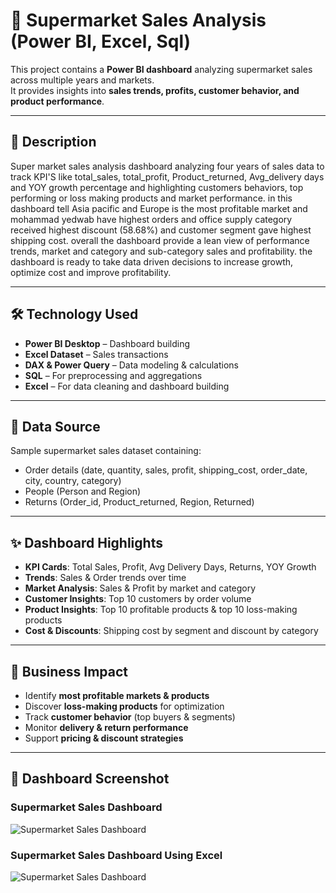 # 🛒 Supermarket Sales Analysis (Power BI, Excel, Sql)

This project contains a **Power BI dashboard** analyzing supermarket sales across multiple years and markets.  
It provides insights into **sales trends, profits, customer behavior, and product performance**.  

---

## 📖 Description
Super market sales analysis dashboard analyzing four years of sales data to track KPI'S like total_sales, total_profit, Product_returned, Avg_delivery days and YOY growth percentage and highlighting customers behaviors, top performing or loss making products and market performance. in this dashboard tell Asia pacific and Europe is the most profitable market and mohammad yedwab have highest orders and office supply category received highest discount (58.68%) and customer segment gave highest shipping cost. overall the dashboard provide a lean view of performance trends, market and category and sub-category sales and profitability. the dashboard is ready to take data driven decisions to increase growth, optimize cost and improve profitability.

---

## 🛠 Technology Used
- **Power BI Desktop** – Dashboard building  
- **Excel Dataset** – Sales transactions  
- **DAX & Power Query** – Data modeling & calculations  
- **SQL** – For preprocessing and aggregations
- **Excel** – For data cleaning and dashboard building

---

## 📂 Data Source
Sample supermarket sales dataset containing:  
- Order details (date, quantity, sales, profit, shipping_cost, order_date, city, country, category)  
- People (Person and Region)  
- Returns (Order_id, Product_returned, Region, Returned)

---

## ✨ Dashboard Highlights
- **KPI Cards**: Total Sales, Profit, Avg Delivery Days, Returns, YOY Growth  
- **Trends**: Sales & Order trends over time  
- **Market Analysis**: Sales & Profit by market and category  
- **Customer Insights**: Top 10 customers by order volume  
- **Product Insights**: Top 10 profitable products & top 10 loss-making products  
- **Cost & Discounts**: Shipping cost by segment and discount by category  

---

## 💼 Business Impact
- Identify **most profitable markets & products**  
- Discover **loss-making products** for optimization  
- Track **customer behavior** (top buyers & segments)  
- Monitor **delivery & return performance**  
- Support **pricing & discount strategies**  

---

## 📸 Dashboard Screenshot
### Supermarket Sales Dashboard
![Supermarket Sales Dashboard]()

### Supermarket Sales Dashboard Using Excel
![Supermarket Sales Dashboard]()
